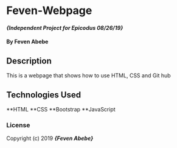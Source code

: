 # Feven-Webpage

#### _{Independent Project for Epicodus 08/26/19}_

#### By Feven Abebe

## Description

This is a webpage that shows how to use HTML, CSS and Git hub

## Technologies Used

**HTML
**CSS
**Bootstrap
**JavaScript

### License

Copyright (c) 2019 **_{Feven Abebe}_**
